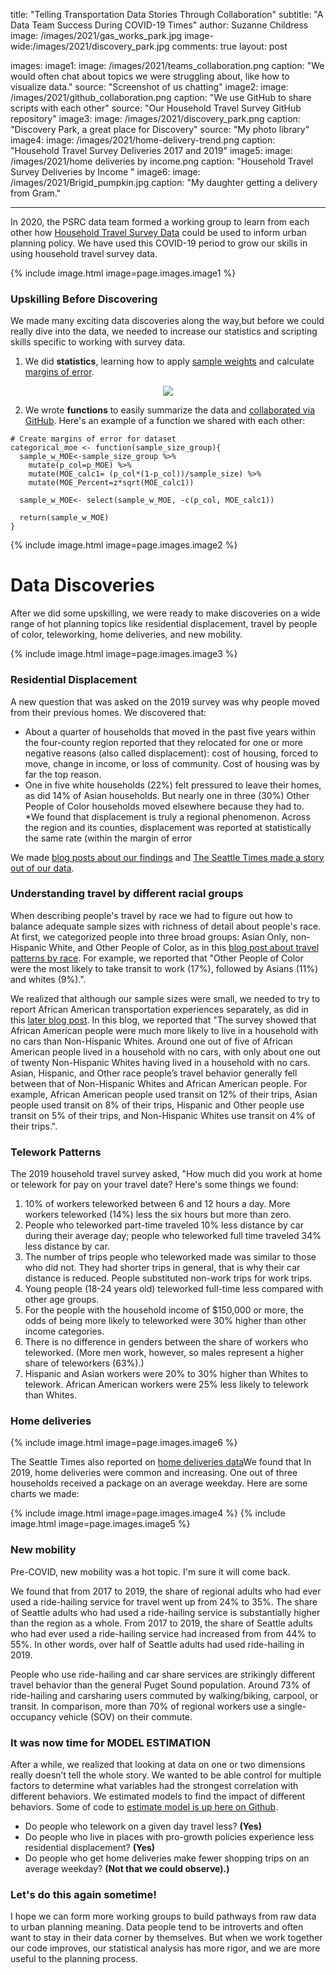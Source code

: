 title: "Telling Transportation Data Stories Through Collaboration"
subtitle: "A Data Team Success During COVID-19 Times"
author: Suzanne Childress
image: /images/2021/gas_works_park.jpg
image-wide:/images/2021/discovery_park.jpg
comments: true
layout: post


images:
   image1:
      image: /images/2021/teams_collaboration.png
      caption: "We would often chat about topics we were struggling about, like how to visualize data."
      source: "Screenshot of us chatting"
   image2:
      image: /images/2021/github_collaboration.png
      caption: "We use GitHub to share scripts with each other"
      source: "Our Household Travel Survey GitHub repository"
   image3:
      image: /images/2021/discovery_park.png
      caption: "Discovery Park, a great place for Discovery"
      source: "My photo library"
   image4:
      image: /images/2021/home-delivery-trend.png
      caption: "Household Travel Survey Deliveries 2017 and 2019"
   image5:
      image: /images/2021/home deliveries by income.png
      caption: "Household Travel Survey Deliveries by Income "
   image6:
      image: /images/2021/Brigid_pumpkin.jpg
      caption: "My daughter getting a delivery from Gram."

---

In 2020, the PSRC data team formed a working group to learn from each other how [Household Travel Survey Data](https://www.psrc.org/household-travel-survey-program) could be used to inform urban planning policy. 
We have used this COVID-19 period to grow our skills in using household travel survey data.

{% include image.html image=page.images.image1 %}

### Upskilling Before Discovering
We made many exciting data discoveries along the way,but before we could really dive into the data, we needed to increase our statistics and scripting skills specific to working with survey data.

1. We did **statistics**, learning how to apply [sample weights](https://www.psrc.org/sites/default/files/intro-household-travel-survey-data.pdf) and calculate [margins of error](https://www.statisticshowto.com/probability-and-statistics/hypothesis-testing/margin-of-error/).

<center><img src="https://upload.wikimedia.org/wikipedia/commons/thumb/1/1d/Marginoferror95.PNG/465px-Marginoferror95.PNG" frameborder="0" allowfullscreen /></center>


2. We wrote **functions** to easily summarize the data and [collaborated via GitHub](https://github.com/psrc/travel_survey_analysis).
Here's an example of a function we shared with each other:

```
# Create margins of error for dataset
categorical_moe <- function(sample_size_group){
  sample_w_MOE<-sample_size_group %>%
    mutate(p_col=p_MOE) %>%
    mutate(MOE_calc1= (p_col*(1-p_col))/sample_size) %>%
    mutate(MOE_Percent=z*sqrt(MOE_calc1))
  
  sample_w_MOE<- select(sample_w_MOE, -c(p_col, MOE_calc1))
  
  return(sample_w_MOE)
}   
```

{% include image.html image=page.images.image2 %}

# Data Discoveries
After we did some upskilling, we were ready to make discoveries on a wide range of hot planning topics like residential displacement, travel by people of color, teleworking, home deliveries, and new mobility.

{% include image.html image=page.images.image3 %}

### Residential Displacement

A new question that was asked on the 2019 survey was why people moved from their previous homes. We discovered that:
* About a quarter of households that moved in the past five years within the four-county region reported that they relocated for one or more negative reasons (also called displacement): cost of housing, forced to move, change in income, or loss of community. Cost of housing was by far the top reason.
* One in five white households (22%) felt pressured to leave their homes, as did 14% of Asian households. But nearly one in three (30%) Other People of Color households moved elsewhere because they had to.
 *We found that displacement is truly a regional phenomenon. Across the region and its counties, displacement was reported at statistically the same rate (within the margin of error 

We made [blog posts about our findings](https://www.psrc.org/whats-happening/blog/cost-housing-top-reason-displacement) and [The Seattle Times made a story out of our data](https://www.seattletimes.com/seattle-news/data/as-seattle-gentrifies-one-quarter-of-recent-movers-were-forced-out-survey-shows/).

### Understanding travel by different racial groups
When describing people's travel by race we had to figure out how to balance adequate sample sizes with richness of detail about people's race.
At first, we categorized people into three broad groups: Asian Only, non-Hispanic White, and Other People of Color, as in this [blog post about travel patterns by race](https://www.psrc.org/whats-happening/blog/people-color-own-fewer-cars-take-transit-more). For example, we reported that "Other People of Color were the most likely to take transit to work (17%), followed by Asians (11%) and whites (9%).".

We realized that although our sample sizes were small, we needed to try to report African American transportation experiences separately, as did in this [later blog post](https://www.psrc.org/whats-happening/blog/people-color-weigh-bike-transit-improvements). In this blog, we reported that "The survey showed that African American people were much more likely to live in a household with no cars than Non-Hispanic Whites. Around one out of five of African American people lived in a household with no cars, with only about one out of twenty Non-Hispanic Whites having lived in a household with no cars. 
Asian, Hispanic, and Other race people’s travel behavior generally fell between that of Non-Hispanic Whites and African American people. For example, African American people used transit on 12% of their trips, Asian people used transit on 8% of their trips, Hispanic and Other people use transit on 5% of their trips, and Non-Hispanic Whites use transit on 4% of their trips.".

### Telework Patterns
The 2019 household travel survey asked, "How much did you work at home or telework for pay on your travel date? Here's some things we found:

1. 10% of workers teleworked between 6 and 12 hours a day.  More workers teleworked (14%) less the six hours but more than zero.
2. People who teleworked part-time traveled 10% less distance by car during their average day; people who teleworked full time traveled 34% less distance by car.
3. The number of trips people who teleworked made was similar to those who did not. They had shorter trips in general, that is why their car distance is reduced. People substituted non-work trips for work trips.
4. Young people (18-24 years old) teleworked full-time less compared with other age groups.
5. For the people with the household income of $150,000 or more, the odds of being more likely to teleworked were 30% higher than other income categories. 
6. There is no difference in genders between the share of workers who teleworked. (More men work, however, so males represent a higher share of teleworkers (63%).)
7. Hispanic and Asian workers were 20% to 30% higher than Whites to telework. African American workers were 25% less likely to telework than Whites.

### Home deliveries


{% include image.html image=page.images.image6 %}

The Seattle Times also reported on [home deliveries data](https://www.seattletimes.com/business/retail/2-of-puget-sound-households-received-grocery-delivery-last-year-but-that-was-before-coronavirus-changed-shopping/)We found that In 2019, home deliveries were common and increasing. One out of three households received a package on an average weekday. Here are some charts we made:

{% include image.html image=page.images.image4 %}
{% include image.html image=page.images.image5 %}

### New mobility
Pre-COVID, new mobility was a hot topic. I'm sure it will come back.

We found that from 2017 to 2019, the share of regional adults who had ever used a ride-hailing service for 
travel went up from 24% to 35%. The share of Seattle adults who had used a ride-hailing 
service is substantially higher than the region as a whole. From 2017 to 2019, the share of 
Seattle adults who had ever used a ride-hailing service had increased from from 44% to 55%. 
In other words, over half of Seattle adults had used ride-hailing in 2019.  

People who use ride-hailing and car share services are strikingly different travel behavior than 
the general Puget Sound population. Around 73% of ride-hailing and carsharing users 
commuted by walking/biking, carpool, or transit. In comparison, more than 70% of regional 
workers use a single-occupancy vehicle (SOV) on their commute.



### It was now time for MODEL ESTIMATION
After a while, we realized that looking at data on one or two dimensions really doesn’t tell the whole story. We wanted to be able control for multiple factors to determine what variables had the strongest correlation with different behaviors. We estimated models to find the impact of different behaviors. Some of code to [estimate model is up here on Github](https://github.com/psrc/data-science/tree/master/HHSurvey).



* Do people who telework on a given day travel less? **(Yes)**
* Do people who live in places with pro-growth policies experience less residential displacement? **(Yes)**
* Do people who get home deliveries make fewer shopping trips on an average weekday? **(Not that we could observe).)**

### Let's do this again sometime!

I hope we can form more working groups to build pathways from raw data to urban planning meaning. Data people tend to be introverts and often want to stay in their data corner by themselves. But when we work together our code improves, our statistical analysis has more rigor, and we are more useful to the planning process.
